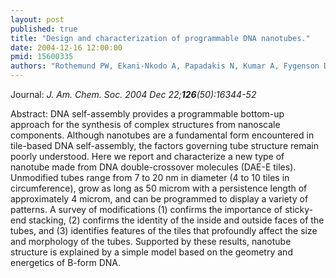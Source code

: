 ```yaml
---
layout: post
published: true
title: "Design and characterization of programmable DNA nanotubes."
date: 2004-12-16 12:00:00
pmid: 15600335
authors: "Rothemund PW, Ekani-Nkodo A, Papadakis N, Kumar A, Fygenson DK, Winfree E"
---
```


Journal: *J. Am. Chem. Soc. 2004 Dec 22;**126**(50):16344-52*

Abstract: DNA self-assembly provides a programmable bottom-up approach for the synthesis of complex structures from nanoscale components. Although nanotubes are a fundamental form encountered in tile-based DNA self-assembly, the factors governing tube structure remain poorly understood. Here we report and characterize a new type of nanotube made from DNA double-crossover molecules (DAE-E tiles). Unmodified tubes range from 7 to 20 nm in diameter (4 to 10 tiles in circumference), grow as long as 50 microm with a persistence length of approximately 4 microm, and can be programmed to display a variety of patterns. A survey of modifications (1) confirms the importance of sticky-end stacking, (2) confirms the identity of the inside and outside faces of the tubes, and (3) identifies features of the tiles that profoundly affect the size and morphology of the tubes. Supported by these results, nanotube structure is explained by a simple model based on the geometry and energetics of B-form DNA.

